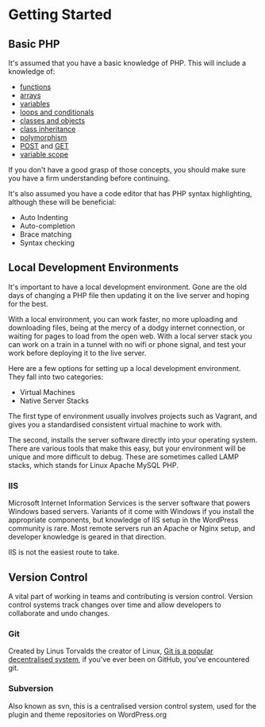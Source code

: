 # Getting Started

## Basic PHP

It's assumed that you have a basic knowledge of PHP. This will include a knowledge of:

 - [functions](http://www.php.net/manual/en/language.functions.php)
 - [arrays](http://www.php.net/manual/en/language.types.array.php)
 - [variables](http://www.php.net/manual/en/language.variables.php)
 - [loops and conditionals](http://www.php.net/manual/en/language.control-structures.php)
 - [classes and objects](http://www.php.net/manual/en/language.oop5.php)
 - [class inheritance](http://www.php.net/manual/en/language.oop5.inheritance.php)
 - [polymorphism](http://code.tutsplus.com/tutorials/understanding-and-applying-polymorphism-in-php--net-14362)
 - [POST](http://www.php.net/manual/en/reserved.variables.post.php) and [GET](http://www.php.net/manual/en/reserved.variables.get.php)
 - [variable scope](http://www.php.net/manual/en/language.variables.scope.php)

If you don't have a good grasp of those concepts, you should make sure you have a firm understanding before continuing.

It's also assumed you have a code editor that has PHP syntax highlighting, although these will be beneficial:

 - Auto Indenting
 - Auto-completion
 - Brace matching
 - Syntax checking

## Local Development Environments

It's important to have a local development environment. Gone are the old days of changing a PHP file then updating it on the live server and hoping for the best.

With a local environment, you can work faster, no more uploading and downloading files, being at the mercy of a dodgy internet connection, or waiting for pages to load from the open web. With a local server stack you can work on a train in a tunnel with no wifi or phone signal, and test your work before deploying it to the live server.

Here are a few options for setting up a local development environment. They fall into two categories:

 - Virtual Machines
 - Native Server Stacks

The first type of environment usually involves projects such as Vagrant, and gives you a standardised consistent virtual machine to work with.

The second, installs the server software directly into your operating system. There are various tools that make this easy, but your environment will be unique and more difficult to debug. These are sometimes called LAMP stacks, which stands for Linux Apache MySQL PHP.

### IIS

Microsoft Internet Information Services is the server software that powers Windows based servers. Variants of it come with Windows if you install the appropriate components, but knowledge of IIS setup in the WordPress community is rare. Most remote servers run an Apache or Nginx setup, and developer knowledge is geared in that direction.

IIS is not the easiest route to take.

## Version Control

A vital part of working in teams and contributing is version control. Version control systems track changes over time and allow developers to collaborate and undo changes.

### Git

Created by Linus Torvalds the creator of Linux, [Git is a popular decentralised system](http://git-scm.com/), if you've ever been on GitHub, you've encountered git.

### Subversion

Also known as svn, this is a centralised version control system, used for the plugin and theme repositories on WordPress.org
